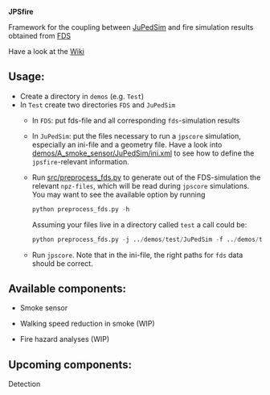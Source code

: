 **JPSfire**

Framework for the coupling between [JuPedSim](http://jupedsim.org) and fire simulation results obtained from [FDS](https://github.com/firemodels/fds-smv)

Have a look at the [Wiki](https://gitlab.version.fz-juelich.de/jupedsim/jpsfire/wikis/home)


Usage:
-----

- Create a directory in `demos` (e.g. `Test`)
- In `Test` create two directories `FDS` and `JuPedSim`
  - In `FDS`: put fds-file and all corresponding `fds`-simulation results
  - In `JuPedSim`: put the files necessary to run a `jpscore` simulation, especially an ini-file and a geometry file.
    Have a look into [demos/A_smoke_sensor/JuPedSim/ini.xml](demos/A_smoke_sensor/JuPedSim/ini.xml) to see
    how to define the `jpsfire`-relevant information.
  - Run [src/preprocess_fds.py](src/preprocess_fds.py) to generate out of the FDS-simulation the relevant `npz-files`,
    which will be read during `jpscore` simulations.
    You may want to see the available option by running

    ```python
    python preprocess_fds.py -h
    ```
    
    Assuming your files live in a directory called `test` a call could be:
    ```python
    python preprocess_fds.py -j ../demos/test/JuPedSim -f ../demos/test/FDS
    ```
  - Run `jpscore`. Note that in the ini-file, the right paths for `fds` data should be correct. 

Available components:
--------------------

- Smoke sensor

- Walking speed reduction in smoke (WIP)

- Fire hazard analyses (WIP)


Upcoming components:
-------------------
Detection
